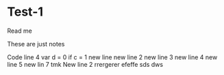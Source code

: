 # Test-1

Read me 



These are just notes 

Code line 4 var d = 0
if c = 1
new line 
new line 2 
new line 3
new line 4
new line 5
new lin 7
tmk
New line 2
rrergerer
efeffe
sds
dws
